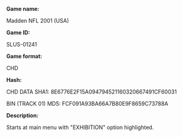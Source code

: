 **Game name:**

Madden NFL 2001 (USA)

**Game ID:**

SLUS-01241

**Game format:**

CHD

**Hash:**

CHD DATA SHA1: 8E6776E2F15A094794521160320667491CF60031

BIN (TRACK 01) MD5: FCF091A93BA66A7B80E9F8659C73788A

**Description:**

Starts at main menu with "EXHIBITION" option highlighted.